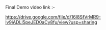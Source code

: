 Final Demo video link :- 

https://drive.google.com/file/d/16I8SfVrMR9-lv9iADLl5peJED0aCy8fu/view?usp=sharing

